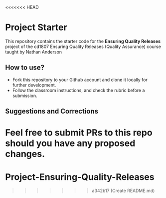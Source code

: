 <<<<<<< HEAD
# Project Starter
This repository contains the starter code for the **Ensuring Quality Releases** project of the cd1807 Ensuring Quality Releases (Quality Assurance) course taught by Nathan Anderson


## How to use?
- Fork this repository to your Github account and clone it locally for further development. 
- Follow the classroom instructions, and check the rubric before a submission. 

## Suggestions and Corrections
Feel free to submit PRs to this repo should you have any proposed changes. 
=======
# Project-Ensuring-Quality-Releases
>>>>>>> a342b17 (Create README.md)
